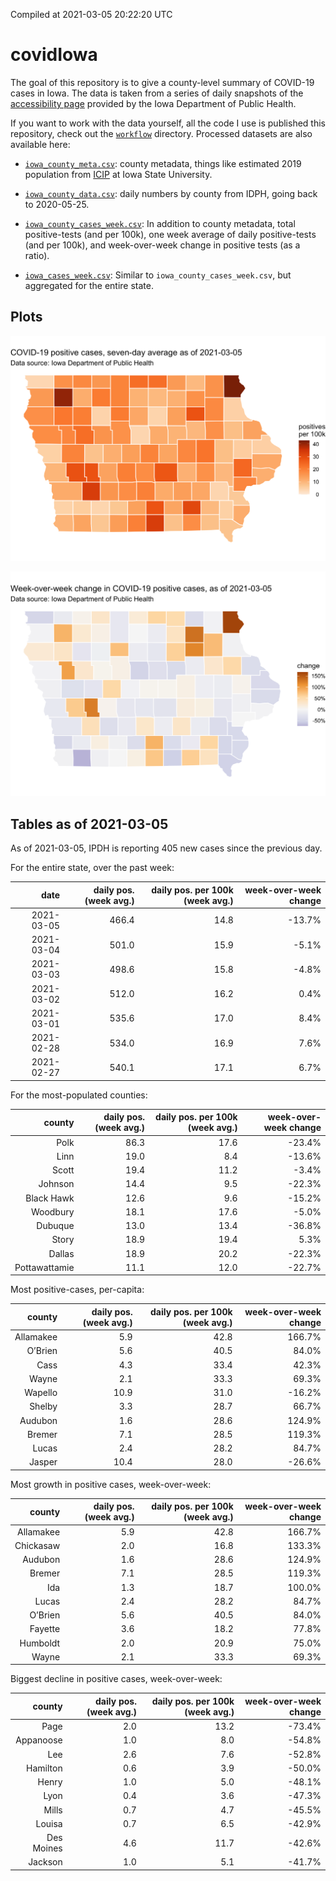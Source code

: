 Compiled at 2021-03-05 20:22:20 UTC

<!-- README.md is generated from README.Rmd. Please edit that file -->

# covidIowa

<!-- badges: start -->

<!-- badges: end -->

The goal of this repository is to give a county-level summary of
COVID-19 cases in Iowa. The data is taken from a series of daily
snapshots of the [accessibility
page](https://coronavirus.iowa.gov/pages/access) provided by the Iowa
Department of Public Health.

If you want to work with the data yourself, all the code I use is
published this repository, check out the [`workflow`](workflow)
directory. Processed datasets are also available here:

  - [`iowa_county_meta.csv`](https://raw.githubusercontent.com/ijlyttle/covidIowa/master/workflow/data/99-publish/iowa_county_meta.csv):
    county metadata, things like estimated 2019 population from
    [ICIP](https://www.icip.iastate.edu/tables/population/counties-estimates)
    at Iowa State University.

  - [`iowa_county_data.csv`](https://raw.githubusercontent.com/ijlyttle/covidIowa/master/workflow/data/99-publish/iowa_county_data.csv):
    daily numbers by county from IDPH, going back to 2020-05-25.

  - [`iowa_county_cases_week.csv`](https://raw.githubusercontent.com/ijlyttle/covidIowa/master/workflow/data/99-publish/iowa_county_data.csv):
    In addition to county metadata, total positive-tests (and per 100k),
    one week average of daily positive-tests (and per 100k), and
    week-over-week change in positive tests (as a ratio).

  - [`iowa_cases_week.csv`](https://raw.githubusercontent.com/ijlyttle/covidIowa/master/workflow/data/99-publish/iowa_cases_week.csv):
    Similar to `iowa_county_cases_week.csv`, but aggregated for the
    entire state.

## Plots

![](workflow/data/99-publish/iowa_cases.png)

![](workflow/data/99-publish/iowa_change.png)

## Tables as of 2021-03-05

As of 2021-03-05, IPDH is reporting 405 new cases since the previous
day.

For the entire state, over the past week:

|       date | daily pos. (week avg.) | daily pos. per 100k (week avg.) | week-over-week change |
| ---------: | ---------------------: | ------------------------------: | --------------------: |
| 2021-03-05 |                  466.4 |                            14.8 |               \-13.7% |
| 2021-03-04 |                  501.0 |                            15.9 |                \-5.1% |
| 2021-03-03 |                  498.6 |                            15.8 |                \-4.8% |
| 2021-03-02 |                  512.0 |                            16.2 |                  0.4% |
| 2021-03-01 |                  535.6 |                            17.0 |                  8.4% |
| 2021-02-28 |                  534.0 |                            16.9 |                  7.6% |
| 2021-02-27 |                  540.1 |                            17.1 |                  6.7% |

For the most-populated counties:

|        county | daily pos. (week avg.) | daily pos. per 100k (week avg.) | week-over-week change |
| ------------: | ---------------------: | ------------------------------: | --------------------: |
|          Polk |                   86.3 |                            17.6 |               \-23.4% |
|          Linn |                   19.0 |                             8.4 |               \-13.6% |
|         Scott |                   19.4 |                            11.2 |                \-3.4% |
|       Johnson |                   14.4 |                             9.5 |               \-22.3% |
|    Black Hawk |                   12.6 |                             9.6 |               \-15.2% |
|      Woodbury |                   18.1 |                            17.6 |                \-5.0% |
|       Dubuque |                   13.0 |                            13.4 |               \-36.8% |
|         Story |                   18.9 |                            19.4 |                  5.3% |
|        Dallas |                   18.9 |                            20.2 |               \-22.3% |
| Pottawattamie |                   11.1 |                            12.0 |               \-22.7% |

Most positive-cases, per-capita:

|    county | daily pos. (week avg.) | daily pos. per 100k (week avg.) | week-over-week change |
| --------: | ---------------------: | ------------------------------: | --------------------: |
| Allamakee |                    5.9 |                            42.8 |                166.7% |
|   O’Brien |                    5.6 |                            40.5 |                 84.0% |
|      Cass |                    4.3 |                            33.4 |                 42.3% |
|     Wayne |                    2.1 |                            33.3 |                 69.3% |
|   Wapello |                   10.9 |                            31.0 |               \-16.2% |
|    Shelby |                    3.3 |                            28.7 |                 66.7% |
|   Audubon |                    1.6 |                            28.6 |                124.9% |
|    Bremer |                    7.1 |                            28.5 |                119.3% |
|     Lucas |                    2.4 |                            28.2 |                 84.7% |
|    Jasper |                   10.4 |                            28.0 |               \-26.6% |

Most growth in positive cases, week-over-week:

|    county | daily pos. (week avg.) | daily pos. per 100k (week avg.) | week-over-week change |
| --------: | ---------------------: | ------------------------------: | --------------------: |
| Allamakee |                    5.9 |                            42.8 |                166.7% |
| Chickasaw |                    2.0 |                            16.8 |                133.3% |
|   Audubon |                    1.6 |                            28.6 |                124.9% |
|    Bremer |                    7.1 |                            28.5 |                119.3% |
|       Ida |                    1.3 |                            18.7 |                100.0% |
|     Lucas |                    2.4 |                            28.2 |                 84.7% |
|   O’Brien |                    5.6 |                            40.5 |                 84.0% |
|   Fayette |                    3.6 |                            18.2 |                 77.8% |
|  Humboldt |                    2.0 |                            20.9 |                 75.0% |
|     Wayne |                    2.1 |                            33.3 |                 69.3% |

Biggest decline in positive cases, week-over-week:

|     county | daily pos. (week avg.) | daily pos. per 100k (week avg.) | week-over-week change |
| ---------: | ---------------------: | ------------------------------: | --------------------: |
|       Page |                    2.0 |                            13.2 |               \-73.4% |
|  Appanoose |                    1.0 |                             8.0 |               \-54.8% |
|        Lee |                    2.6 |                             7.6 |               \-52.8% |
|   Hamilton |                    0.6 |                             3.9 |               \-50.0% |
|      Henry |                    1.0 |                             5.0 |               \-48.1% |
|       Lyon |                    0.4 |                             3.6 |               \-47.3% |
|      Mills |                    0.7 |                             4.7 |               \-45.5% |
|     Louisa |                    0.7 |                             6.5 |               \-42.9% |
| Des Moines |                    4.6 |                            11.7 |               \-42.6% |
|    Jackson |                    1.0 |                             5.1 |               \-41.7% |
